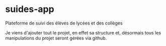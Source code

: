 # suides-app
Plateforme de suivi des élèves de lycées et des collèges

Je viens d'ajouter tout le projet, en effet sa structure et, désormais tous les manipulations du projet seront gérées via github.
